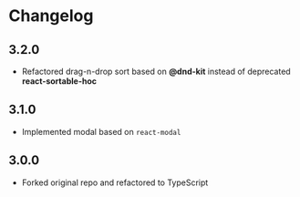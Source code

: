 # Changelog

## 3.2.0

-   Refactored drag-n-drop sort based on **@dnd-kit** instead of deprecated **react-sortable-hoc**

## 3.1.0

-   Implemented modal based on `react-modal`

## 3.0.0

-   Forked original repo and refactored to TypeScript
